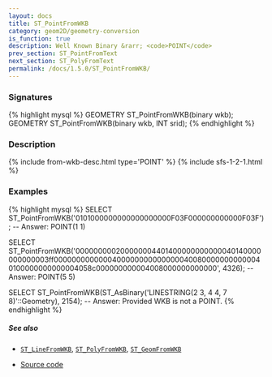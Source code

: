 ```yaml
---
layout: docs
title: ST_PointFromWKB
category: geom2D/geometry-conversion
is_function: true
description: Well Known Binary &rarr; <code>POINT</code>
prev_section: ST_PointFromText
next_section: ST_PolyFromText
permalink: /docs/1.5.0/ST_PointFromWKB/
---
```


### Signatures

{% highlight mysql %}
GEOMETRY ST_PointFromWKB(binary wkb);
GEOMETRY ST_PointFromWKB(binary wkb, INT srid);
{% endhighlight %}

### Description

{% include from-wkb-desc.html type='POINT' %}
{% include sfs-1-2-1.html %}

### Examples

{% highlight mysql %}
SELECT ST_PointFromWKB('0101000000000000000000F03F000000000000F03F');
-- Answer: POINT(1 1)

SELECT ST_PointFromWKB('000000000200000004401400000000000040140000000000003ff00000000000004000000000000000400800000000000040100000000000004058c000000000004008000000000000', 4326);
-- Answer: POINT(5 5)

SELECT ST_PointFromWKB(ST_AsBinary('LINESTRING(2 3, 4 4, 7 8)'::Geometry), 2154);
-- Answer: Provided WKB is not a POINT.
{% endhighlight %}

##### See also

* [`ST_LineFromWKB`](../ST_LineFromWKB), [`ST_PolyFromWKB`](../ST_PolyFromWKB), [`ST_GeomFromWKB`](../ST_GeomFromWKB)

* <a href="https://github.com/orbisgis/h2gis/blob/master/h2gis-functions/src/main/java/org/h2gis/functions/spatial/convert/ST_PointFromWKB.java" target="_blank">Source code</a>
